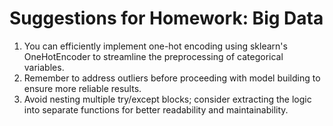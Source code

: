 # Suggestions for Homework: Big Data

1. You can efficiently implement one-hot encoding using sklearn's OneHotEncoder to streamline the preprocessing of categorical variables.
2. Remember to address outliers before proceeding with model building to ensure more reliable results.
3. Avoid nesting multiple try/except blocks; consider extracting the logic into separate functions for better readability and maintainability.